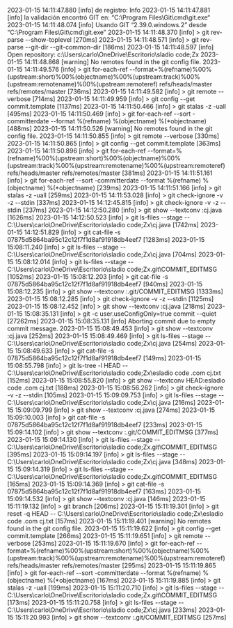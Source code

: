 2023-01-15 14:11:47.880 [info]  de registro: Info
2023-01-15 14:11:47.881 [info] la validación encontró GIT en: “C:\Program Files\Git\cmd\git.exe“
2023-01-15 14:11:48.074 [info] Usando GIT “2.39.0.windows.2” desde “C:\Program Files\Git\cmd\git.exe”
2023-01-15 14:11:48.370 [info] > git rev-parse --show-toplevel [270ms]
2023-01-15 14:11:48.571 [info] > git rev-parse --git-dir --git-common-dir [186ms]
2023-01-15 14:11:48.597 [info] Open repository: c:\Users\carlo\OneDrive\Escritorio\sladio code;Zx
2023-01-15 14:11:48.868 [warning] No remotes found in the git config file.
2023-01-15 14:11:49.576 [info] > git for-each-ref --format=%(refname)%00%(upstream:short)%00%(objectname)%00%(upstream:track)%00%(upstream:remotename)%00%(upstream:remoteref) refs/heads/master refs/remotes/master [736ms]
2023-01-15 14:11:49.582 [info] > git remote --verbose [714ms]
2023-01-15 14:11:49.959 [info] > git config --get commit.template [1137ms]
2023-01-15 14:11:50.466 [info] > git stalas -z -uall [495ms]
2023-01-15 14:11:50.469 [info] > git for-each-ref --sort -committerdate --format %(refname) %(objectname) %(*objectname) [488ms]
2023-01-15 14:11:50.526 [warning] No remotes found in the git config file.
2023-01-15 14:11:50.855 [info] > git remote --verbose [330ms]
2023-01-15 14:11:50.865 [info] > git config --get commit.template [363ms]
2023-01-15 14:11:50.896 [info] > git for-each-ref --format=%(refname)%00%(upstream:short)%00%(objectname)%00%(upstream:track)%00%(upstream:remotename)%00%(upstream:remoteref) refs/heads/master refs/remotes/master [381ms]
2023-01-15 14:11:51.161 [info] > git for-each-ref --sort -committerdate --format %(refname) %(objectname) %(*objectname) [239ms]
2023-01-15 14:11:51.166 [info] > git stalas -z -uall [259ms]
2023-01-15 14:11:53.028 [info] > git check-ignore -v -z --stdin [337ms]
2023-01-15 14:12:45.815 [info] > git check-ignore -v -z --stdin [237ms]
2023-01-15 14:12:50.280 [info] > git show --textconv :cj.java [1626ms]
2023-01-15 14:12:50.523 [info] > git ls-files --stage -- C:\Users\carlo\OneDrive\Escritorio\sladio code;Zx\cj.java [1742ms]
2023-01-15 14:12:51.829 [info] > git cat-file -s 07875d5864ba95c12c12f7f1d8af91918db4eef7 [1283ms]
2023-01-15 15:08:11.240 [info] > git ls-files --stage -- C:\Users\carlo\OneDrive\Escritorio\sladio code;Zx\cj.java [704ms]
2023-01-15 15:08:12.014 [info] > git ls-files --stage -- C:\Users\carlo\OneDrive\Escritorio\sladio code;Zx\.git\COMMIT_EDITMSG [1052ms]
2023-01-15 15:08:12.203 [info] > git cat-file -s 07875d5864ba95c12c12f7f1d8af91918db4eef7 [940ms]
2023-01-15 15:08:12.235 [info] > git show --textconv :.git/COMMIT_EDITMSG [1333ms]
2023-01-15 15:08:12.285 [info] > git check-ignore -v -z --stdin [1125ms]
2023-01-15 15:08:12.452 [info] > git show --textconv :cj.java [218ms]
2023-01-15 15:08:35.131 [info] > git -c user.useConfigOnly=true commit --quiet [27262ms]
2023-01-15 15:08:35.131 [info] Aborting commit due to empty commit message.
2023-01-15 15:08:49.453 [info] > git show --textconv :cj.java [252ms]
2023-01-15 15:08:49.469 [info] > git ls-files --stage -- C:\Users\carlo\OneDrive\Escritorio\sladio code;Zx\cj.java [254ms]
2023-01-15 15:08:49.633 [info] > git cat-file -s 07875d5864ba95c12c12f7f1d8af91918db4eef7 [149ms]
2023-01-15 15:08:55.798 [info] > git ls-tree -l HEAD -- C:\Users\carlo\OneDrive\Escritorio\sladio code;Zx\esladio code .com cj.txt [152ms]
2023-01-15 15:08:55.820 [info] > git show --textconv HEAD:esladio code .com cj.txt [188ms]
2023-01-15 15:08:56.262 [info] > git check-ignore -v -z --stdin [105ms]
2023-01-15 15:09:09.753 [info] > git ls-files --stage -- C:\Users\carlo\OneDrive\Escritorio\sladio code;Zx\cj.java [216ms]
2023-01-15 15:09:09.799 [info] > git show --textconv :cj.java [274ms]
2023-01-15 15:09:10.003 [info] > git cat-file -s 07875d5864ba95c12c12f7f1d8af91918db4eef7 [233ms]
2023-01-15 15:09:14.102 [info] > git show --textconv :.git/COMMIT_EDITMSG [377ms]
2023-01-15 15:09:14.130 [info] > git ls-files --stage -- C:\Users\carlo\OneDrive\Escritorio\sladio code;Zx\.git\COMMIT_EDITMSG [395ms]
2023-01-15 15:09:14.197 [info] > git ls-files --stage -- C:\Users\carlo\OneDrive\Escritorio\sladio code;Zx\cj.java [348ms]
2023-01-15 15:09:14.319 [info] > git ls-files --stage -- C:\Users\carlo\OneDrive\Escritorio\sladio code;Zx\.git\COMMIT_EDITMSG [165ms]
2023-01-15 15:09:14.369 [info] > git cat-file -s 07875d5864ba95c12c12f7f1d8af91918db4eef7 [163ms]
2023-01-15 15:09:14.532 [info] > git show --textconv :cj.java [146ms]
2023-01-15 15:11:19.132 [info] > git branch [206ms]
2023-01-15 15:11:19.301 [info] > git reset -q HEAD -- C:\Users\carlo\OneDrive\Escritorio\sladio code;Zx\esladio code .com cj.txt [157ms]
2023-01-15 15:11:19.401 [warning] No remotes found in the git config file.
2023-01-15 15:11:19.622 [info] > git config --get commit.template [266ms]
2023-01-15 15:11:19.651 [info] > git remote --verbose [253ms]
2023-01-15 15:11:19.670 [info] > git for-each-ref --format=%(refname)%00%(upstream:short)%00%(objectname)%00%(upstream:track)%00%(upstream:remotename)%00%(upstream:remoteref) refs/heads/master refs/remotes/master [295ms]
2023-01-15 15:11:19.865 [info] > git for-each-ref --sort -committerdate --format %(refname) %(objectname) %(*objectname) [167ms]
2023-01-15 15:11:19.885 [info] > git stalas -z -uall [199ms]
2023-01-15 15:11:20.710 [info] > git ls-files --stage -- C:\Users\carlo\OneDrive\Escritorio\sladio code;Zx\.git\COMMIT_EDITMSG [173ms]
2023-01-15 15:11:20.758 [info] > git ls-files --stage -- C:\Users\carlo\OneDrive\Escritorio\sladio code;Zx\cj.java [233ms]
2023-01-15 15:11:20.993 [info] > git show --textconv :.git/COMMIT_EDITMSG [257ms]

